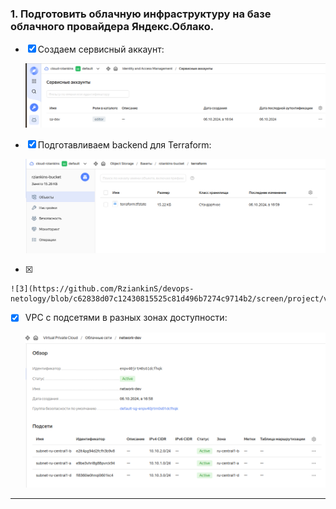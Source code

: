 ### 1. Подготовить облачную инфраструктуру на базе облачного провайдера Яндекс.Облако.
   
- [x] Создаем сервисный аккаунт:
      
    ![1](https://github.com/RziankinS/devops-netology/blob/ff04a0ef967b58e93cde09b53f2afb187c66aa79/screen/project/%D1%81%D0%B5%D1%80%D0%B2%D0%B8%D1%81%D0%BD%D1%8B%D0%B9%20%D0%B0%D0%BA%D0%BA%D0%B0%D1%83%D0%BD%D1%82.png)

- [x] Подготавливаем backend для Terraform:
      
    ![2](https://github.com/RziankinS/devops-netology/blob/935d01b42eac2857a5db1a4e5f0cd34902ba4112/screen/project/tfstate.png)

- [x]

    ![3](https://github.com/RziankinS/devops-netology/blob/c62838d07c12430815525c81d496b7274c9714b2/screen/project/vms.png)

- [x] VPC с подсетями в разных зонах доступности:
      
    ![4](https://github.com/RziankinS/devops-netology/blob/e6bb7aa80a25b469728e21338b755640f8bcf525/screen/project/vpc.png)

---

